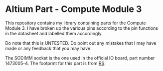 # Altium Part - Compute Module 3

This repository contains my library containing parts for the Compute Module 3. I have broken up the various pins according to the pin functions in the datasheet and labelled them accordingly.

Do note that this is UNTESTED. Do point out any mistakes that I may have made or any feedback that you may have.

The SODIMM socket is the one used in the official IO board, part number 1473005-4. The footprint for this part is from [RS](http://sg.rs-online.com/web/p/dimm-sockets/5422685).
